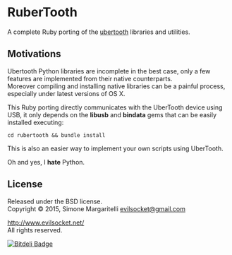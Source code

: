 RuberTooth
========================

A complete Ruby porting of the [ubertooth](http://ubertooth.sourceforge.net/)
libraries and utilities.

Motivations
---

Ubertooth Python libraries are incomplete in the best case, only a few features
are implemented from their native counterparts.  
Moreover compiling and installing native libraries can be a painful process,
especially under latest versions of OS X.

This Ruby porting directly communicates with the UberTooth device using USB, it
only depends on the **libusb** and **bindata** gems that can be easily installed
executing:

    cd rubertooth && bundle install


This is also an easier way to implement your own scripts using UberTooth.

Oh and yes, I **hate** Python.

License
---

Released under the BSD license.  
Copyright &copy; 2015, Simone Margaritelli
<evilsocket@gmail.com>  

<http://www.evilsocket.net/>  
All rights reserved.


[![Bitdeli Badge](https://d2weczhvl823v0.cloudfront.net/evilsocket/rubertooth/trend.png)](https://bitdeli.com/free "Bitdeli Badge")

